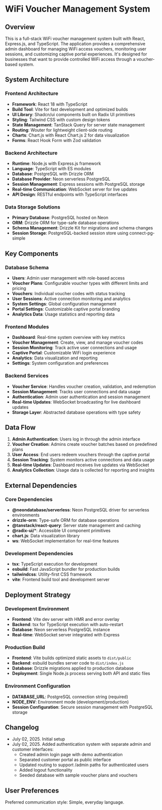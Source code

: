 # WiFi Voucher Management System

## Overview

This is a full-stack WiFi voucher management system built with React, Express.js, and TypeScript. The application provides a comprehensive admin dashboard for managing WiFi access vouchers, monitoring user sessions, and customizing captive portal experiences. It's designed for businesses that want to provide controlled WiFi access through a voucher-based system.

## System Architecture

### Frontend Architecture
- **Framework**: React 18 with TypeScript
- **Build Tool**: Vite for fast development and optimized builds
- **UI Library**: Shadcn/ui components built on Radix UI primitives
- **Styling**: Tailwind CSS with custom design tokens
- **State Management**: TanStack Query for server state management
- **Routing**: Wouter for lightweight client-side routing
- **Charts**: Chart.js with React Chart.js 2 for data visualization
- **Forms**: React Hook Form with Zod validation

### Backend Architecture
- **Runtime**: Node.js with Express.js framework
- **Language**: TypeScript with ES modules
- **Database**: PostgreSQL with Drizzle ORM
- **Database Provider**: Neon serverless PostgreSQL
- **Session Management**: Express sessions with PostgreSQL storage
- **Real-time Communication**: WebSocket server for live updates
- **API Design**: RESTful endpoints with TypeScript interfaces

### Data Storage Solutions
- **Primary Database**: PostgreSQL hosted on Neon
- **ORM**: Drizzle ORM for type-safe database operations
- **Schema Management**: Drizzle Kit for migrations and schema changes
- **Session Storage**: PostgreSQL-backed session store using connect-pg-simple

## Key Components

### Database Schema
- **Users**: Admin user management with role-based access
- **Voucher Plans**: Configurable voucher types with different limits and pricing
- **Vouchers**: Individual voucher codes with status tracking
- **User Sessions**: Active connection monitoring and analytics
- **System Settings**: Global configuration management
- **Portal Settings**: Customizable captive portal branding
- **Analytics Data**: Usage statistics and reporting data

### Frontend Modules
- **Dashboard**: Real-time system overview with key metrics
- **Voucher Management**: Create, view, and manage voucher codes
- **Session Monitoring**: Track active user connections and usage
- **Captive Portal**: Customizable WiFi login experience
- **Analytics**: Data visualization and reporting
- **Settings**: System configuration and preferences

### Backend Services
- **Voucher Service**: Handles voucher creation, validation, and redemption
- **Session Management**: Tracks user connections and data usage
- **Authentication**: Admin user authentication and session management
- **Real-time Updates**: WebSocket broadcasting for live dashboard updates
- **Storage Layer**: Abstracted database operations with type safety

## Data Flow

1. **Admin Authentication**: Users log in through the admin interface
2. **Voucher Creation**: Admins create voucher batches based on predefined plans
3. **User Access**: End users redeem vouchers through the captive portal
4. **Session Tracking**: System monitors active connections and data usage
5. **Real-time Updates**: Dashboard receives live updates via WebSocket
6. **Analytics Collection**: Usage data is collected for reporting and insights

## External Dependencies

### Core Dependencies
- **@neondatabase/serverless**: Neon PostgreSQL driver for serverless environments
- **drizzle-orm**: Type-safe ORM for database operations
- **@tanstack/react-query**: Server state management and caching
- **@radix-ui/***: Accessible UI component primitives
- **chart.js**: Data visualization library
- **ws**: WebSocket implementation for real-time features

### Development Dependencies
- **tsx**: TypeScript execution for development
- **esbuild**: Fast JavaScript bundler for production builds
- **tailwindcss**: Utility-first CSS framework
- **vite**: Frontend build tool and development server

## Deployment Strategy

### Development Environment
- **Frontend**: Vite dev server with HMR and error overlay
- **Backend**: tsx for TypeScript execution with auto-restart
- **Database**: Neon serverless PostgreSQL instance
- **Real-time**: WebSocket server integrated with Express

### Production Build
- **Frontend**: Vite builds optimized static assets to `dist/public`
- **Backend**: esbuild bundles server code to `dist/index.js`
- **Database**: Drizzle migrations applied to production database
- **Deployment**: Single Node.js process serving both API and static files

### Environment Configuration
- **DATABASE_URL**: PostgreSQL connection string (required)
- **NODE_ENV**: Environment mode (development/production)
- **Session Configuration**: Secure session management with PostgreSQL storage

## Changelog

- July 02, 2025. Initial setup
- July 02, 2025. Added authentication system with separate admin and customer interfaces:
  * Created admin login page with demo authentication
  * Separated customer portal as public interface
  * Updated routing to support /admin paths for authenticated users
  * Added logout functionality
  * Seeded database with sample voucher plans and vouchers

## User Preferences

Preferred communication style: Simple, everyday language.